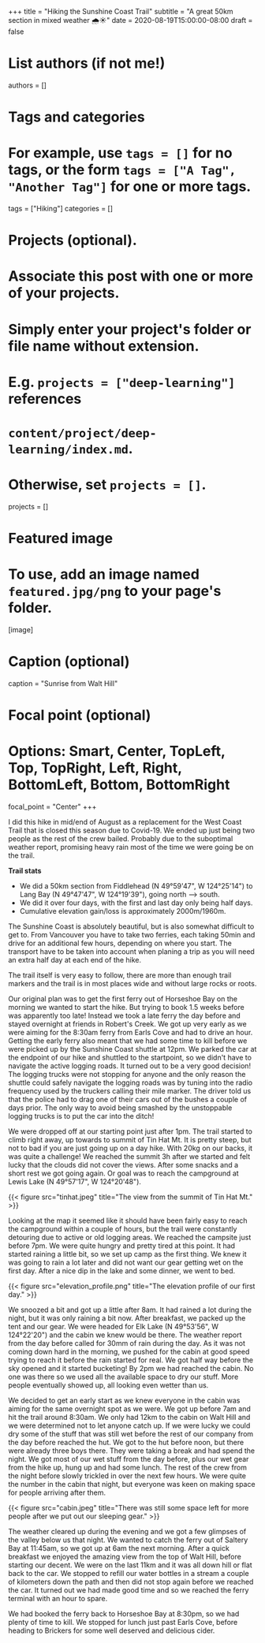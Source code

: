 +++
title = "Hiking the Sunshine Coast Trail"
subtitle = "A great 50km section in mixed weather :cloud_with_rain::sunny:"
date = 2020-08-19T15:00:00-08:00
draft = false

# List authors (if not me!)
authors = []

# Tags and categories
# For example, use `tags = []` for no tags, or the form `tags = ["A Tag", "Another Tag"]` for one or more tags.
tags = ["Hiking"]
categories = []

# Projects (optional).
#   Associate this post with one or more of your projects.
#   Simply enter your project's folder or file name without extension.
#   E.g. `projects = ["deep-learning"]` references
#   `content/project/deep-learning/index.md`.
#   Otherwise, set `projects = []`.
projects = []

# Featured image
# To use, add an image named `featured.jpg/png` to your page's folder.
[image]
  # Caption (optional)
  caption = "Sunrise from Walt Hill"

  # Focal point (optional)
  # Options: Smart, Center, TopLeft, Top, TopRight, Left, Right, BottomLeft, Bottom, BottomRight
  focal_point = "Center"
+++

I did this hike in mid/end of August as a replacement for the West Coast Trail that is closed this season due to Covid-19. We ended up just being two people as the rest of the crew bailed. Probably due to the suboptimal weather report, promising heavy rain most of the time we were going be on the trail.

**Trail stats**

- We did a 50km section from Fiddlehead (N 49°59'47", W 124°25'14") to Lang Bay (N 49°47'47", W 124°19'39"), going north --> south.
- We did it over four days, with the first and last day only being half days.
- Cumulative elevation gain/loss is approximately 2000m/1960m.

The Sunshine Coast is absolutely beautiful, but is also somewhat difficult to get to. From Vancouver you have to take two ferries, each taking 50min and drive for an additional few hours, depending on where you start. The transport have to be taken into account when planing a trip as you will need an extra half day at each end of the hike.

The trail itself is very easy to follow, there are more than enough trail markers and the trail is in most places wide and without large rocks or roots.

Our original plan was to get the first ferry out of Horseshoe Bay on the morning we wanted to start the hike. But trying to book 1.5 weeks before was apparently too late! Instead we took a late ferry the day before and stayed overnight at friends in Robert's Creek. We got up very early as we were aiming for the 8:30am ferry from Earls Cove and had to drive an hour. Getting the early ferry also meant that we had some time to kill before we were picked up by the Sunshine Coast shuttle at 12pm. We parked the car at the endpoint of our hike and shuttled to the startpoint, so we didn't have to navigate the active logging roads. It turned out to be a very good decision! The logging trucks were not stopping for anyone and the only reason the shuttle could safely navigate the logging roads was by tuning into the radio frequency used by the truckers calling their mile marker. The driver told us that the police had to drag one of their cars out of the bushes a couple of days prior. The only way to avoid being smashed by the unstoppable logging trucks is to put the car into the ditch!

We were dropped off at our starting point just after 1pm. The trail started to climb right away, up towards to summit of Tin Hat Mt. It is pretty steep, but not to bad if you are just going up on a day hike. With 20kg on our backs, it was quite a challenge! We reached the summit 3h after we started and felt lucky that the clouds did not cover the views. After some snacks and a short rest we got going again. Or goal was to reach the campground at Lewis Lake (N 49°57'17", W 124°20'48").

{{< figure src="tinhat.jpeg" title="The view from the summit of Tin Hat Mt." >}}

Looking at the map it seemed like it should have been fairly easy to reach the campground within a couple of hours, but the trail were constantly detouring due to active or old logging areas. We reached the campsite just before 7pm. We were quite hungry and pretty tired at this point. It had started raining a little bit, so we set up camp as the first thing. We knew it was going to rain a lot later and did not want our gear getting wet on the first day. After a nice dip in the lake and some dinner, we went to bed.

{{< figure src="elevation_profile.png" title="The elevation profile of our first day." >}}

We snoozed a bit and got up a little after 8am. It had rained a lot during the night, but it was only raining a bit now. After breakfast, we packed up the tent and our gear. We were headed for Elk Lake (N 49°53'56", W 124°22'20") and the cabin we knew would be there. The weather report from the day before called for 30mm of rain during the day. As it was not coming down hard in the morning, we pushed for the cabin at good speed trying to reach it before the rain started for real. We got half way before the sky opened and it started bucketing! By 2pm we had reached the cabin. No one was there so we used all the available space to dry our stuff. More people eventually showed up, all looking even wetter than us.

We decided to get an early start as we knew everyone in the cabin was aiming for the same overnight spot as we were. We got up before 7am and hit the trail around 8:30am. We only had 12km to the cabin on Walt Hill and we were determined not to let anyone catch up. If we were lucky we could dry some of the stuff that was still wet before the rest of our company from the day before reached the hut. We got to the hut before noon, but there were already three boys there. They were taking a break and had spend the night. We got most of our wet stuff from the day before, plus our wet gear from the hike up, hung up and had some lunch.
The rest of the crew from the night before slowly trickled in over the next few hours. We were quite the number in the cabin that night, but everyone was keen on making space for people arriving after them.

{{< figure src="cabin.jpeg" title="There was still some space left for more people after we put out our sleeping gear." >}}

The weather cleared up during the evening and we got a few glimpses of the valley below us that night. We wanted to catch the ferry out of Saltery Bay at 11:45am, so we got up at 6am the next morning. After a quick breakfast we enjoyed the amazing view from the top of Walt Hill, before starting our decent. We were on the last 11km and it was all down hill or flat back to the car. We stopped to refill our water bottles in a stream a couple of kilometers down the path and then did not stop again before we reached the car. It turned out we had made good time and so we reached the ferry terminal with an hour to spare.

We had booked the ferry back to Horseshoe Bay at 8:30pm, so we had plenty of time to kill. We stopped for lunch just past Earls Cove, before heading to Brickers for some well deserved and delicious cider.
